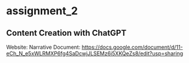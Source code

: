 # assignment_2
## Content Creation with ChatGPT

Website:
Narrative Document: https://docs.google.com/document/d/11-eCh_N_e5xWLRMXP6fg4SaDcwjJLSEMz6i5XKQeZs8/edit?usp=sharing
